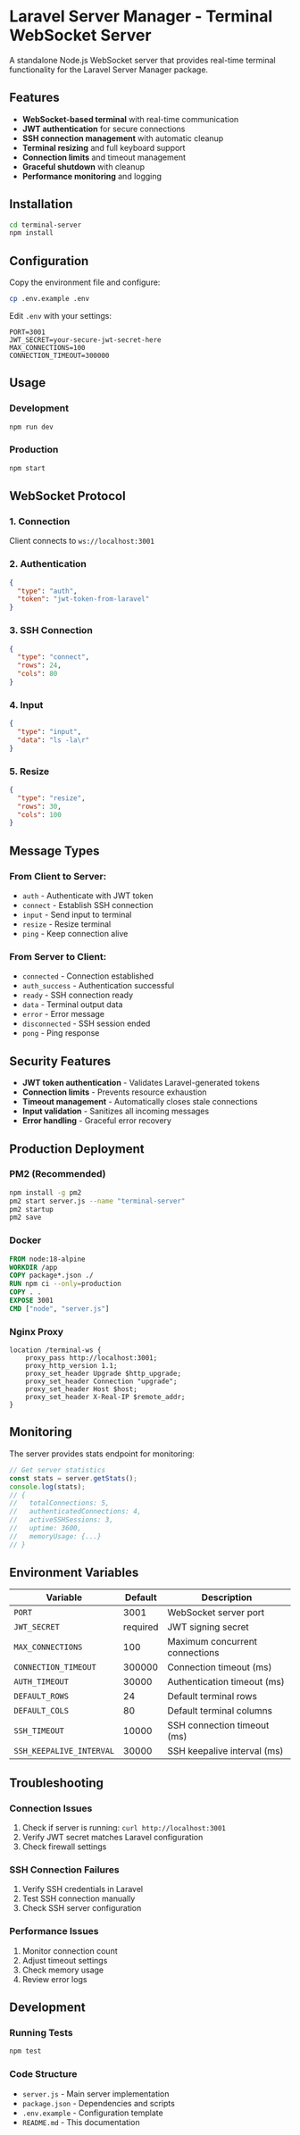 # Laravel Server Manager - Terminal WebSocket Server

A standalone Node.js WebSocket server that provides real-time terminal functionality for the Laravel Server Manager package.

## Features

- **WebSocket-based terminal** with real-time communication
- **JWT authentication** for secure connections
- **SSH connection management** with automatic cleanup
- **Terminal resizing** and full keyboard support
- **Connection limits** and timeout management
- **Graceful shutdown** with cleanup
- **Performance monitoring** and logging

## Installation

```bash
cd terminal-server
npm install
```

## Configuration

Copy the environment file and configure:

```bash
cp .env.example .env
```

Edit `.env` with your settings:

```env
PORT=3001
JWT_SECRET=your-secure-jwt-secret-here
MAX_CONNECTIONS=100
CONNECTION_TIMEOUT=300000
```

## Usage

### Development
```bash
npm run dev
```

### Production
```bash
npm start
```

## WebSocket Protocol

### 1. Connection
Client connects to `ws://localhost:3001`

### 2. Authentication
```json
{
  "type": "auth",
  "token": "jwt-token-from-laravel"
}
```

### 3. SSH Connection
```json
{
  "type": "connect",
  "rows": 24,
  "cols": 80
}
```

### 4. Input
```json
{
  "type": "input",
  "data": "ls -la\r"
}
```

### 5. Resize
```json
{
  "type": "resize",
  "rows": 30,
  "cols": 100
}
```

## Message Types

### From Client to Server:
- `auth` - Authenticate with JWT token
- `connect` - Establish SSH connection
- `input` - Send input to terminal
- `resize` - Resize terminal
- `ping` - Keep connection alive

### From Server to Client:
- `connected` - Connection established
- `auth_success` - Authentication successful
- `ready` - SSH connection ready
- `data` - Terminal output data
- `error` - Error message
- `disconnected` - SSH session ended
- `pong` - Ping response

## Security Features

- **JWT token authentication** - Validates Laravel-generated tokens
- **Connection limits** - Prevents resource exhaustion
- **Timeout management** - Automatically closes stale connections
- **Input validation** - Sanitizes all incoming messages
- **Error handling** - Graceful error recovery

## Production Deployment

### PM2 (Recommended)
```bash
npm install -g pm2
pm2 start server.js --name "terminal-server"
pm2 startup
pm2 save
```

### Docker
```dockerfile
FROM node:18-alpine
WORKDIR /app
COPY package*.json ./
RUN npm ci --only=production
COPY . .
EXPOSE 3001
CMD ["node", "server.js"]
```

### Nginx Proxy
```nginx
location /terminal-ws {
    proxy_pass http://localhost:3001;
    proxy_http_version 1.1;
    proxy_set_header Upgrade $http_upgrade;
    proxy_set_header Connection "upgrade";
    proxy_set_header Host $host;
    proxy_set_header X-Real-IP $remote_addr;
}
```

## Monitoring

The server provides stats endpoint for monitoring:

```javascript
// Get server statistics
const stats = server.getStats();
console.log(stats);
// {
//   totalConnections: 5,
//   authenticatedConnections: 4,
//   activeSSHSessions: 3,
//   uptime: 3600,
//   memoryUsage: {...}
// }
```

## Environment Variables

| Variable | Default | Description |
|----------|---------|-------------|
| `PORT` | 3001 | WebSocket server port |
| `JWT_SECRET` | required | JWT signing secret |
| `MAX_CONNECTIONS` | 100 | Maximum concurrent connections |
| `CONNECTION_TIMEOUT` | 300000 | Connection timeout (ms) |
| `AUTH_TIMEOUT` | 30000 | Authentication timeout (ms) |
| `DEFAULT_ROWS` | 24 | Default terminal rows |
| `DEFAULT_COLS` | 80 | Default terminal columns |
| `SSH_TIMEOUT` | 10000 | SSH connection timeout (ms) |
| `SSH_KEEPALIVE_INTERVAL` | 30000 | SSH keepalive interval (ms) |

## Troubleshooting

### Connection Issues
1. Check if server is running: `curl http://localhost:3001`
2. Verify JWT secret matches Laravel configuration
3. Check firewall settings

### SSH Connection Failures
1. Verify SSH credentials in Laravel
2. Test SSH connection manually
3. Check SSH server configuration

### Performance Issues
1. Monitor connection count
2. Adjust timeout settings
3. Check memory usage
4. Review error logs

## Development

### Running Tests
```bash
npm test
```

### Code Structure
- `server.js` - Main server implementation
- `package.json` - Dependencies and scripts
- `.env.example` - Configuration template
- `README.md` - This documentation
